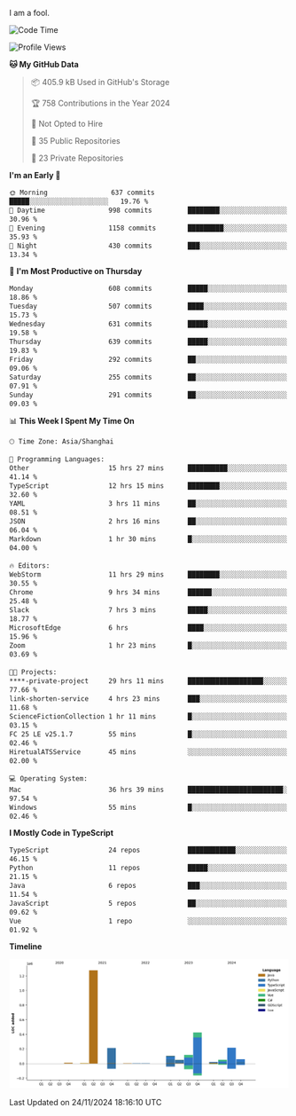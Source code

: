 I am a fool.

<!--START_SECTION:waka-->
![Code Time](http://img.shields.io/badge/Code%20Time-2%2C138%20hrs%205%20mins-blue)

![Profile Views](http://img.shields.io/badge/Profile%20Views-1-blue)

**🐱 My GitHub Data** 

> 📦 405.9 kB Used in GitHub's Storage 
 > 
> 🏆 758 Contributions in the Year 2024
 > 
> 🚫 Not Opted to Hire
 > 
> 📜 35 Public Repositories 
 > 
> 🔑 23 Private Repositories 
 > 
**I'm an Early 🐤** 

```text
🌞 Morning                637 commits         █████░░░░░░░░░░░░░░░░░░░░   19.76 % 
🌆 Daytime                998 commits         ████████░░░░░░░░░░░░░░░░░   30.96 % 
🌃 Evening                1158 commits        █████████░░░░░░░░░░░░░░░░   35.93 % 
🌙 Night                  430 commits         ███░░░░░░░░░░░░░░░░░░░░░░   13.34 % 
```
📅 **I'm Most Productive on Thursday** 

```text
Monday                   608 commits         █████░░░░░░░░░░░░░░░░░░░░   18.86 % 
Tuesday                  507 commits         ████░░░░░░░░░░░░░░░░░░░░░   15.73 % 
Wednesday                631 commits         █████░░░░░░░░░░░░░░░░░░░░   19.58 % 
Thursday                 639 commits         █████░░░░░░░░░░░░░░░░░░░░   19.83 % 
Friday                   292 commits         ██░░░░░░░░░░░░░░░░░░░░░░░   09.06 % 
Saturday                 255 commits         ██░░░░░░░░░░░░░░░░░░░░░░░   07.91 % 
Sunday                   291 commits         ██░░░░░░░░░░░░░░░░░░░░░░░   09.03 % 
```


📊 **This Week I Spent My Time On** 

```text
🕑︎ Time Zone: Asia/Shanghai

💬 Programming Languages: 
Other                    15 hrs 27 mins      ██████████░░░░░░░░░░░░░░░   41.14 % 
TypeScript               12 hrs 15 mins      ████████░░░░░░░░░░░░░░░░░   32.60 % 
YAML                     3 hrs 11 mins       ██░░░░░░░░░░░░░░░░░░░░░░░   08.51 % 
JSON                     2 hrs 16 mins       ██░░░░░░░░░░░░░░░░░░░░░░░   06.04 % 
Markdown                 1 hr 30 mins        █░░░░░░░░░░░░░░░░░░░░░░░░   04.00 % 

🔥 Editors: 
WebStorm                 11 hrs 29 mins      ████████░░░░░░░░░░░░░░░░░   30.55 % 
Chrome                   9 hrs 34 mins       ██████░░░░░░░░░░░░░░░░░░░   25.48 % 
Slack                    7 hrs 3 mins        █████░░░░░░░░░░░░░░░░░░░░   18.77 % 
MicrosoftEdge            6 hrs               ████░░░░░░░░░░░░░░░░░░░░░   15.96 % 
Zoom                     1 hr 23 mins        █░░░░░░░░░░░░░░░░░░░░░░░░   03.69 % 

🐱‍💻 Projects: 
****-private-project     29 hrs 11 mins      ███████████████████░░░░░░   77.66 % 
link-shorten-service     4 hrs 23 mins       ███░░░░░░░░░░░░░░░░░░░░░░   11.68 % 
ScienceFictionCollection 1 hr 11 mins        █░░░░░░░░░░░░░░░░░░░░░░░░   03.15 % 
FC 25 LE v25.1.7         55 mins             █░░░░░░░░░░░░░░░░░░░░░░░░   02.46 % 
HiretualATSService       45 mins             ░░░░░░░░░░░░░░░░░░░░░░░░░   02.00 % 

💻 Operating System: 
Mac                      36 hrs 39 mins      ████████████████████████░   97.54 % 
Windows                  55 mins             █░░░░░░░░░░░░░░░░░░░░░░░░   02.46 % 
```

**I Mostly Code in TypeScript** 

```text
TypeScript               24 repos            ████████████░░░░░░░░░░░░░   46.15 % 
Python                   11 repos            █████░░░░░░░░░░░░░░░░░░░░   21.15 % 
Java                     6 repos             ███░░░░░░░░░░░░░░░░░░░░░░   11.54 % 
JavaScript               5 repos             ██░░░░░░░░░░░░░░░░░░░░░░░   09.62 % 
Vue                      1 repo              ░░░░░░░░░░░░░░░░░░░░░░░░░   01.92 % 
```



**Timeline**

![Lines of Code chart](https://raw.githubusercontent.com/VeejaLiu/VeejaLiu/master/assets/bar_graph.png)


 Last Updated on 24/11/2024 18:16:10 UTC
<!--END_SECTION:waka-->

